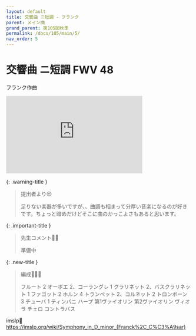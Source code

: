 ```yaml
---
layout: default
title: 交響曲 ニ短調 - フランク
parent: メイン曲
grand_parent: 第105回秋季
permalink: /docs/105/main/5/
nav_order: 5
---
```


# 交響曲 ニ短調 FWV 48

フランク作曲

<iframe width="370" height="210" src="https://www.youtube.com/embed/ya3iNTS09aU?si=OydoYj64WDcbV7dV" title="YouTube video player" frameborder="0" allow="accelerometer; autoplay; clipboard-write; encrypted-media; gyroscope; picture-in-picture; web-share" referrerpolicy="strict-origin-when-cross-origin" allowfullscreen></iframe>

{: .warning-title }
> 提出者より😍
>
> 足りない楽器が多いですが、、曲調も相まって分厚い音楽になるのが好きです。ちょっと暗めだけどそこに曲のかっこよさもあると思います。

{: .important-title }
> 先生コメント🤵‍♂️
>
> 準備中

{: .new-title }
> 編成🎻🎺🥁
>
> フルート 2
オーボエ 2、コーラングレ 1
クラリネット 2、バスクラリネット 1
ファゴット 2
ホルン 4
トランペット 2、コルネット 2
トロンボーン 3
チューバ 1
ティンパニ
ハープ
第1ヴァイオリン
第2ヴァイオリン
ヴィオラ
チェロ
コントラバス

imslp🎼
<a href="https://imslp.org/wiki/Symphony_in_D_minor_(Franck%2C_C%C3%A9sar)">https://imslp.org/wiki/Symphony_in_D_minor_(Franck%2C_C%C3%A9sar)</a>